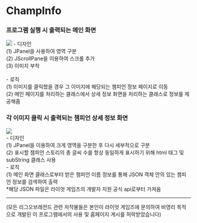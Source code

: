 <h1>ChampInfo</h1>
<h2JSON을 활용한 리그오브레전드 챔피언 정보 프로그램</h1>
<h3>프로그램 실행 시 출력되는 메인 화면</h3>
<img src="https://postfiles.pstatic.net/MjAxOTA1MDhfMjcg/MDAxNTU3MzIwNzcwNTA0.nMVJwvgiDNZ6OpGUODPOlvEJNEpy0rslf3rJbTWvJm0g.ivKEtQNimY8wtRWA6wVeYTE1QRLYFw7mVCwKWemuol4g.PNG.myungjae18/main_page.PNG?type=w773"/>
- 디자인<br>
(1) JPanel을 사용하여 영역 구분<br>
(2) JScrollPane을 이용하여 스크롤 추가<br>
(3) 이미지 부착<br><br>
- 로직<br>
(1) 이미지를 클릭했을 경우 그 이미지에 해당되는 챔피언 정보 페이지로 이동<br>
(2) 메인 페이지를 처리하는 클래스에서 상세 정보 화면을 처리하는 클래스로 정보를 제공해줌
<h3>각 이미지 클릭 시 출력되는 챔피언 상세 정보 화면</h3>
<img src="https://postfiles.pstatic.net/MjAxOTA1MDlfMzgg/MDAxNTU3MzI4OTQ0Mjgy.tg2iCi8vYasOr5N3H3WfS3r0XTQSLVCYEP7YIBw-Lh0g.tlYVRkcC8U7kvhw9onKQ9e3saD2HxAdQT_-emp_QgbYg.PNG.myungjae18/detail_page.PNG?type=w773"/><br>
- 디자인<br>
(1) JPanel을 이용하여 크게 영역을 구분한 후 다시 세부적으로 구분<br>
(2) 표시할 챔피언 스토리의 총 글씨 수를 항상 동일하게 표시하기 위해 html 태그 및 subString 클래스 사용<br>
- 로직<br>
(1) 메인 화면 클래스로부터 받은 챔피언 이름 정보를 통해 JSON 객체 안의 있는 챔피언 정보를 검색하여 출력<br>
*해당 JSON 파일은 라이엇 게임즈의 개발자 지원 공식 api로부터 가져옴<br><hr>
(모든 리그오브레전드 관련 저작물들은 본인이 라이엇 게임즈에 문의하여 비영리 목적으로 개발된 이 프로그램에서의 사용 및 홈페이지 게시를 허락받았습니다)
